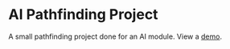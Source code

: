 # AI Pathfinding Project

A small pathfinding project done for an AI module. View a
[demo](https://louisjackman.github.io/ai-pathfinding-project/).
